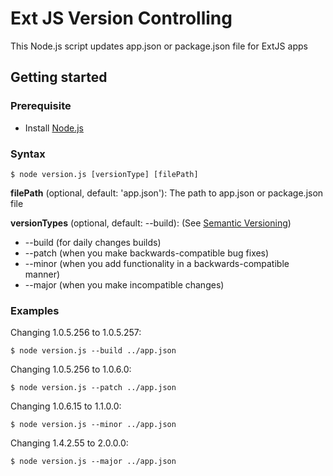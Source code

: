 # Ext JS Version Controlling
This Node.js script updates app.json or package.json file for ExtJS apps

## Getting started
### Prerequisite
- Install [Node.js](https://nodejs.org/)

### Syntax
    $ node version.js [versionType] [filePath]

**filePath** (optional, default: 'app.json'): The path to app.json or package.json file

**versionTypes** (optional, default: --build): (See [Semantic Versioning](https://semver.org/))
- --build (for daily changes builds)
- --patch (when you make backwards-compatible bug fixes)
- --minor (when you add functionality in a backwards-compatible manner)
- --major (when you make incompatible changes)

### Examples

Changing 1.0.5.256 to 1.0.5.257:

    $ node version.js --build ../app.json

Changing 1.0.5.256 to 1.0.6.0:

    $ node version.js --patch ../app.json

Changing 1.0.6.15 to 1.1.0.0:

    $ node version.js --minor ../app.json

Changing 1.4.2.55 to 2.0.0.0:

    $ node version.js --major ../app.json
